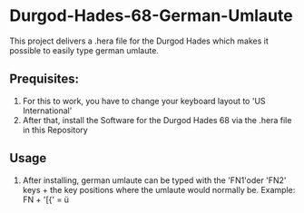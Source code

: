 # Durgod-Hades-68-German-Umlaute
This project delivers a .hera file for the Durgod Hades which makes it possible to easily type german umlaute. 


## Prequisites:

1. For this to work, you have to change your keyboard layout to 'US International'
2. After that, install the Software for the Durgod Hades 68 via the .hera file in this Repository

## Usage

1. After installing, german umlaute can be typed with the 'FN1'oder 'FN2' keys + the key positions where the umlaute would normally be. 
Example: FN + '[{' = ü 
